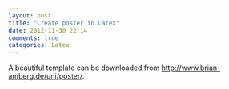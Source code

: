 ```yaml
---
layout: post
title: "Create poster in Latex"
date: 2012-11-30 22:14
comments: true
categories: Latex 
---
```


A beautiful template can be downloaded from <http://www.brian-amberg.de/uni/poster/>.
